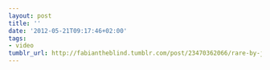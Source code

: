 ```yaml
---
layout: post
title: ''
date: '2012-05-21T09:17:46+02:00'
tags:
- video
tumblr_url: http://fabiantheblind.tumblr.com/post/23470362066/rare-by-joel-sartore
---
```

